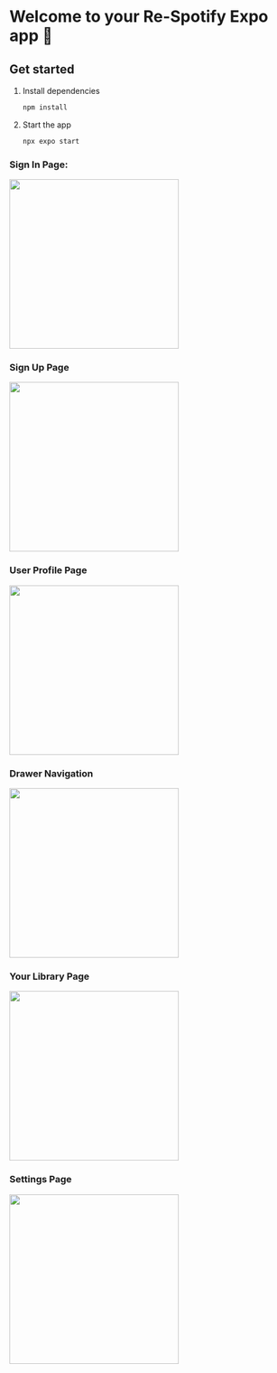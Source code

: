 # Welcome to your Re-Spotify Expo app 👋

## Get started

1. Install dependencies

   ```bash
   npm install
   ```

2. Start the app

   ```bash
   npx expo start
   ```


### Sign In Page:
<img src="https://github.com/Tediisu/Re-Spotify/blob/main/reSpotify/SignIn_Page.png" width="300">

### Sign Up Page
<img src="https://github.com/na638/spotify/blob/main/reSpotify/SignUp.jpg" width="300">

### User Profile Page
<img src="https://github.com/Tediisu/Re-Spotify/blob/main/reSpotify/UserProfile_Page.png" width="300">

### Drawer Navigation
<img src="https://github.com/Tediisu/Re-Spotify/blob/main/reSpotify/Drawer.png" width="300">

### Your Library Page
<img src="https://github.com/Tediisu/Re-Spotify/blob/main/reSpotify/YourLibrary_Page.png" width="300">

### Settings Page
<img src="https://github.com/Tediisu/Re-Spotify/blob/main/reSpotify/Settings_Page.png" width="300">
